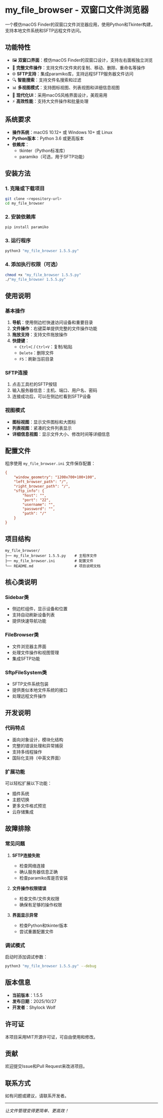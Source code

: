 # my_file_browser - 双窗口文件浏览器

一个模仿macOS Finder的双窗口文件浏览器应用，使用Python和Tkinter构建，支持本地文件系统和SFTP远程文件访问。

## 功能特性

- 🖼️ **双窗口界面**：模仿macOS Finder的双窗口设计，支持左右面板独立浏览
- 📁 **完整文件操作**：支持文件/文件夹的复制、移动、删除、重命名等操作
- 🌐 **SFTP支持**：集成paramiko库，支持远程SFTP服务器文件访问
- 🔍 **智能搜索**：支持文件名搜索和过滤
- 📊 **多视图模式**：支持图标视图、列表视图和详细信息视图
- 🎨 **现代化UI**：采用macOS风格界面设计，美观易用
- ⚡ **高效性能**：支持大文件操作和批量处理

## 系统要求

- **操作系统**：macOS 10.12+ 或 Windows 10+ 或 Linux
- **Python版本**：Python 3.6 或更高版本
- **依赖库**：
  - tkinter（Python标准库）
  - paramiko（可选，用于SFTP功能）

## 安装方法

### 1. 克隆或下载项目
```bash
git clone <repository-url>
cd my_file_browser
```

### 2. 安装依赖库
```bash
pip install paramiko
```

### 3. 运行程序
```bash
python3 "my_file_browser 1.5.5.py"
```

### 4. 添加执行权限（可选）
```bash
chmod +x "my_file_browser 1.5.5.py"
./"my_file_browser 1.5.5.py"
```

## 使用说明

### 基本操作

1. **导航**：使用侧边栏快速访问设备和重要目录
2. **文件操作**：右键菜单提供完整的文件操作功能
3. **拖放支持**：支持文件拖放操作
4. **快捷键**：
   - `Ctrl+C` / `Ctrl+V`：复制/粘贴
   - `Delete`：删除文件
   - `F5`：刷新当前目录

### SFTP连接

1. 点击工具栏的SFTP按钮
2. 输入服务器信息：主机、端口、用户名、密码
3. 连接成功后，可以在侧边栏看到SFTP设备

### 视图模式

- **图标视图**：显示文件图标和大图标
- **列表视图**：紧凑的文件列表显示
- **详细信息视图**：显示文件大小、修改时间等详细信息

## 配置文件

程序使用 `my_file_browser.ini` 文件保存配置：

```ini
{
    "window_geometry": "1200x700+100+100",
    "left_browser_path": "/",
    "right_browser_path": "/",
    "sftp_info": {
        "host": "",
        "port": "22",
        "username": "",
        "password": "",
        "path": "/"
    }
}
```

## 项目结构

```
my_file_browser/
├── my_file_browser 1.5.5.py    # 主程序文件
├── my_file_browser.ini         # 配置文件
└── README.md                   # 项目说明文档
```

## 核心类说明

### Sidebar类
- 侧边栏组件，显示设备和位置
- 支持自动刷新设备列表
- 提供快速导航功能

### FileBrowser类
- 文件浏览器主界面
- 处理文件操作和视图管理
- 集成SFTP功能

### SftpFileSystem类
- SFTP文件系统包装
- 提供类似本地文件系统的接口
- 处理远程文件操作

## 开发说明

### 代码特点
- 面向对象设计，模块化结构
- 完整的错误处理和异常捕获
- 支持多线程操作
- 国际化支持（中英文界面）

### 扩展功能
可以轻松扩展以下功能：
- 插件系统
- 主题切换
- 更多文件格式预览
- 云存储集成

## 故障排除

### 常见问题

1. **SFTP连接失败**
   - 检查网络连接
   - 确认服务器信息正确
   - 检查paramiko库是否安装

2. **文件操作权限错误**
   - 检查文件/文件夹权限
   - 确保有足够的操作权限

3. **界面显示异常**
   - 检查Python和tkinter版本
   - 尝试重置配置文件

### 调试模式

启动时添加调试参数：
```bash
python3 "my_file_browser 1.5.5.py" --debug
```

## 版本信息

- **当前版本**：1.5.5
- **发布日期**：2025/10/27
- **开发者**：Shylock Wolf

## 许可证

本项目采用MIT开源许可证，可自由使用和修改。

## 贡献

欢迎提交Issue和Pull Request来改进项目。

## 联系方式

如有问题或建议，请联系开发者。

---

*让文件管理变得更简单、更高效！*